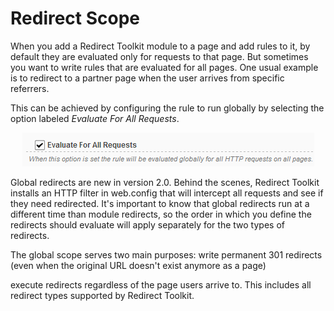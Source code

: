 # Redirect Scope

When you add a Redirect Toolkit module to a page and add rules to it, by default they are evaluated only for requests to that page. But sometimes you want to write rules that are evaluated for all pages. One usual example is to redirect to a partner page when the user arrives from specific referrers.

This can be achieved by configuring the rule to run globally by selecting the option labeled *Evaluate For All Requests*. 

<div style="text-align:center">

![](redirect-toolkit/assets/evaluate-for-all-requests.png)

</div>
Global redirects are new in version 2.0. Behind the scenes, Redirect Toolkit installs an HTTP filter in web.config that will intercept all requests and see if they need redirected. It's important to know that global redirects run at a different time than module redirects, so the order in which you define the redirects should evaluate will apply separately for the two types of redirects.

The global scope serves two main purposes:
write permanent 301 redirects (even when the original URL doesn't exist anymore as a page)

execute redirects regardless of the page users arrive to. This includes all redirect types supported by Redirect Toolkit.
